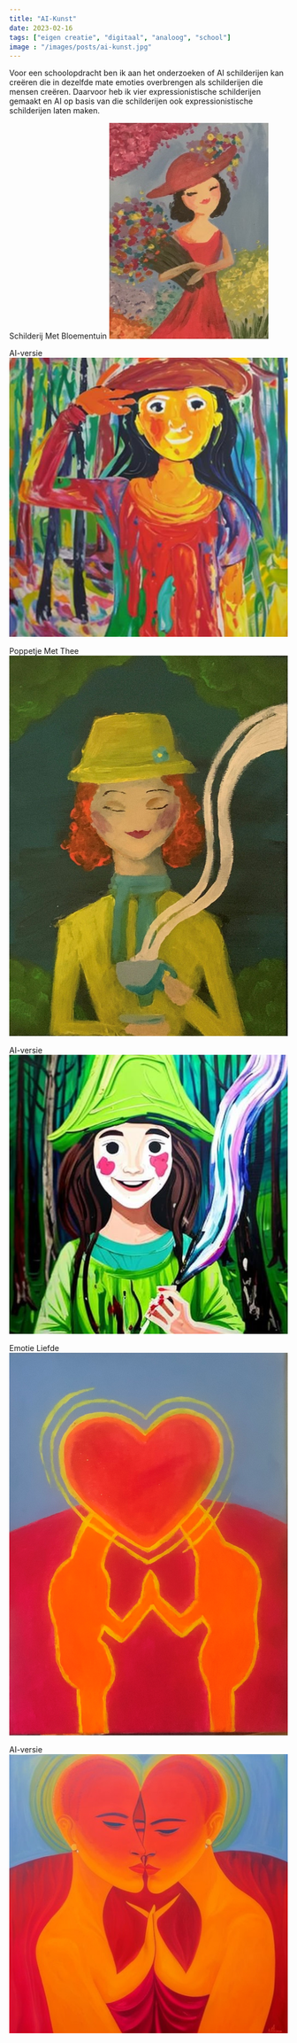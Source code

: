 ```yaml
---
title: "AI-Kunst"
date: 2023-02-16
tags: ["eigen creatie", "digitaal", "analoog", "school"]
image : "/images/posts/ai-kunst.jpg"
---
```


Voor een schoolopdracht ben ik aan het onderzoeken of AI schilderijen kan creëren die in dezelfde mate emoties overbrengen als schilderijen die mensen creëren. Daarvoor heb ik vier expressionistische schilderijen gemaakt en AI op basis van die schilderijen ook expressionistische schilderijen laten maken.

Schilderij Met Bloementuin
![Schilderij Bloemen](schilderij-bloemenmeisje.png) 
    

AI-versie
![AI Schilderij bloemen](schilderij-bloemenmeisje-ai.jpeg)
   

Poppetje Met Thee
![Poppetje Met Thee](schilderij-theemeisje.jpg)
  

AI-versie
![AI Poppetje Met Thee](schilderij-theemeisje-ai.jpg)


Emotie Liefde
![Schilderij Liefde](schilderij-liefde.png)


AI-versie
![AI Schilderij Liefde](ai-schilderij-liefde.JPG)